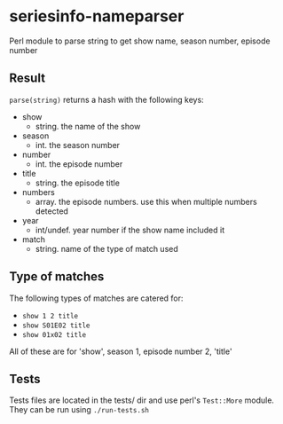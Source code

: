 # seriesinfo-nameparser
Perl module to parse string to get show name, season number, episode number

## Result

`parse(string)` returns a hash with the following keys:

- show
    - string. the name of the show
- season
    - int. the season number
- number
    - int. the episode number
- title
    - string. the episode title
- numbers
    - array. the episode numbers. use this when multiple numbers detected
- year
    - int/undef. year number if the show name included it
- match
    - string. name of the type of match used

## Type of matches

The following types of matches are catered for:

- `show 1 2 title`
- `show S01E02 title`
- `show 01x02 title`

All of these are for 'show', season 1, episode number 2, 'title'

## Tests

Tests files are located in the tests/ dir and use perl's `Test::More` module.  
They can be run using `./run-tests.sh`

